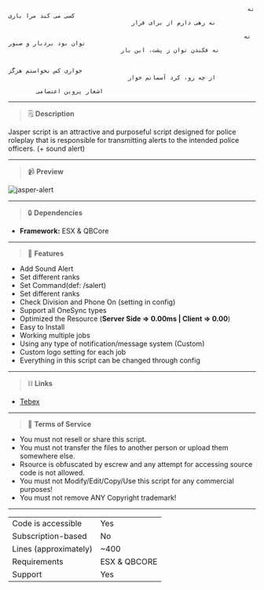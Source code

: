                                                                         نه کسی می کند مرا یاری
                                       نه رهی دارم از برای فرار 

                                                                       نه توان بود بردبار و صبور
                                    نه فکندن توان ز پشت، این بار

                                                                        خواری کس نخواستم هرگز
                                      از چه رو، کرد آسمانم خوار

            اشعار پروین اعتصامی 

________________________________________________________________________
> :spiral_notepad: **Description**

Jasper script is an attractive and purposeful script designed for police roleplay that is responsible for transmitting alerts to the intended police officers. (+ sound alert)
________________________________________________________________________
> :video_camera: **Preview**

![jasper-alert](https://user-images.githubusercontent.com/108590062/233202766-12d59ad7-da88-4573-a442-873a9c44247b.gif)

________________________________________________________________________
> :lock: **Dependencies**

- **Framework:** ESX & QBCore
________________________________________________________________________
> 🎐 **Features**
- Add Sound Alert
- Set different ranks
- Set Command(def: /salert)
- Set different ranks
- Check Division and Phone On (setting in config)
- Support all OneSync types
- Optimized the Resource (**Server Side => 0.00ms | Client => 0.00**)
- Easy to Install
- Working multiple jobs
- Using any type of notification/message system (Custom)
- Custom logo setting for each job
- Everything in this script can be changed through config
________________________________________________________________________
> :chains: **Links**
- [Tebex](https://jasper-development.tebex.io/)

________________________________________________________________________
> 📜 **Terms of Service**

 - You must not resell or share this script.
 - You must not transfer the files to another person or upload them somewhere else.
 - Rsource is obfuscated by escrew and any attempt for accessing source code is not allowed.
 - You must not Modify/Edit/Copy/Use this script for any commercial purposes!
 - You must not remove ANY Copyright trademark!

________________________________________________________________________
|||
| --- | --- |
|Code is accessible|Yes|
|Subscription-based|No|
|Lines (approximately)|~400|
|Requirements|ESX & QBCORE|
|Support|Yes|
